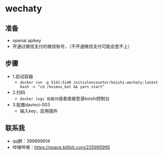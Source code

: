 # wechaty

## 准备
* openai apikey
* 开通过微信支付的微信账号，（不开通微信支付可能会登不上）

## 步骤

- 1.启动容器
    - `docker run -p 5141:5140 initialencounter/koishi-wechaty:latest bash -c "cd /koimux_bot && yarn start"`
- 2.扫码
    - `docker logs 容器ID`或者直接登录koishi控制台
- 3.配置davinci-003
    - 输入key，启用插件

## 联系我
- qq群：399899914
- 哔哩哔哩：https://space.bilibili.com/225995995